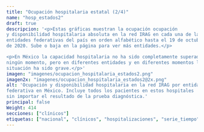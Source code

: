 ```yaml
---
title: "Ocupación hospitalaria estatal (2/4)"
name: "hosp_estados2"
draft: true
descripcion: '<p>Estas gráficas muestran la ocupación ocupación
y disponibilidad hospitalaria absoluta en la red IRAG en cada una de las
entidades federativas del país en orden alfabético hasta el 19 de octubre
de 2020. Sube o baja en la página para ver más entidades.</p>

<p>En México la capacidad hospitalaria no ha sido completamente superada en
ningún momento, pero en diferentes entidades y en diferentes momentos la
situación ha sido grave.</p>'
imagen: "imagenes/ocupacion_hospitalaria_estados2.png"
imagen2x: "imagenes/ocupacion_hospitalaria_estados2@2x.png"
alt: 'Ocupación y disponibilidad hospitalaria en la red IRAG por entidad
federativa en México. Incluye todos los pacientes en estos hospitales
sin importar el resultado de la prueba diagnóstica.'
principal: false
Weight: 414
secciones: ["clínicos"]
etiquetas: ["nacional", "clínicos", "hospitalizaciones", "serie_tiempo", "estados"]
---
```

